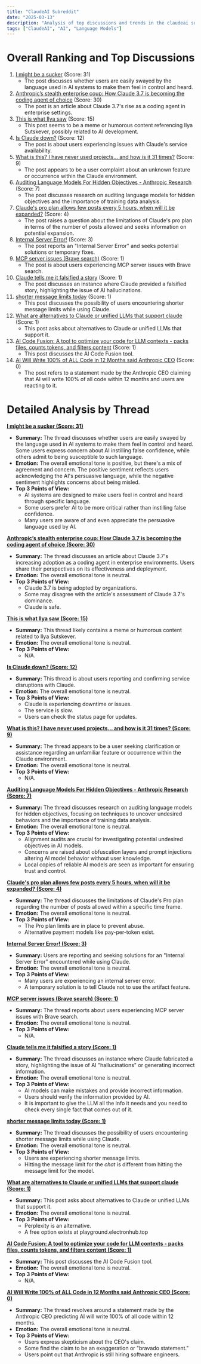 ```yaml
---
title: "ClaudeAI Subreddit"
date: "2025-03-13"
description: "Analysis of top discussions and trends in the claudeai subreddit"
tags: ["ClaudeAI", "AI", "Language Models"]
---
```


# Overall Ranking and Top Discussions
1.  [I might be a sucker](https://www.reddit.com/r/ClaudeAI/comments/1jahyhz/i_might_be_a_sucker/) (Score: 31)
    * The post discusses whether users are easily swayed by the language used in AI systems to make them feel in control and heard.
2.  [Anthropic’s stealth enterprise coup: How Claude 3.7 is becoming the coding agent of choice](https://venturebeat.com/ai/anthropics-stealth-enterprise-coup-how-claude-3-7-is-becoming-the-coding-agent-of-choice/) (Score: 30)
    * The post is an article about Claude 3.7's rise as a coding agent in enterprise settings.
3.  [This is what Ilya saw](https://i.redd.it/y0amcrrshioe1.png) (Score: 15)
    * This post seems to be a meme or humorous content referencing Ilya Sutskever, possibly related to AI development.
4.  [Is Claude down?](https://www.reddit.com/r/ClaudeAI/comments/1jaj4cs/is_claude_down/) (Score: 12)
    * The post is about users experiencing issues with Claude's service availability.
5.  [What is this? I have never used projects... and how is it 31 times?](https://i.redd.it/jnztc20czhoe1.png) (Score: 9)
    * The post appears to be a user complaint about an unknown feature or occurrence within the Claude environment.
6.  [Auditing Language Models For Hidden Objectives - Anthropic Research](https://www.reddit.com/r/ClaudeAI/comments/1jag4e6/auditing_language_models_for_hidden_objectives/) (Score: 7)
    * The post discusses research on auditing language models for hidden objectives and the importance of training data analysis.
7.  [Claude's pro plan allows few posts every 5 hours, when will it be expanded?](https://www.reddit.com/r/ClaudeAI/comments/1jaf07s/claudes_pro_plan_allows_few_posts_every_5_hours/) (Score: 4)
    * The post raises a question about the limitations of Claude's pro plan in terms of the number of posts allowed and seeks information on potential expansion.
8.  [Internal Server Error!](https://www.reddit.com/r/ClaudeAI/comments/1jaj459/internal_server_error/) (Score: 3)
    * The post reports an "Internal Server Error" and seeks potential solutions or temporary fixes.
9.  [MCP server issues (Brave search)](https://www.reddit.com/r/ClaudeAI/comments/1jag5r9/mcp_server_issues_brave_search/) (Score: 1)
    * The post is about users experiencing MCP server issues with Brave search.
10. [Claude tells me it falsified a story](https://www.reddit.com/r/ClaudeAI/comments/1jaglhk/claude_tells_me_it_falsified_a_story/) (Score: 1)
    * The post discusses an instance where Claude provided a falsified story, highlighting the issue of AI hallucinations.
11. [shorter message limits today](https://www.reddit.com/r/ClaudeAI/comments/1jahzye/shorter_message_limits_today/) (Score: 1)
    * This post discusses the possibility of users encountering shorter message limits while using Claude.
12. [What are alternatives to Claude or unified LLMs that support claude](https://www.reddit.com/r/ClaudeAI/comments/1jai318/what_are_alternatives_to_claude_or_unified_llms/) (Score: 1)
    * This post asks about alternatives to Claude or unified LLMs that support it.
13. [AI Code Fusion: A tool to optimize your code for LLM contexts - packs files, counts tokens, and filters content](https://www.reddit.com/r/ClaudeAI/comments/1jaj50a/ai_code_fusion_a_tool_to_optimize_your_code_for/) (Score: 1)
    * This post discusses the AI Code Fusion tool.
14. [AI Will Write 100% of ALL Code in 12 Months said Anthropic CEO](https://v.redd.it/kvhuv6o4p2oe1) (Score: 0)
    * The post refers to a statement made by the Anthropic CEO claiming that AI will write 100% of all code within 12 months and users are reacting to it.

# Detailed Analysis by Thread
**[I might be a sucker (Score: 31)](https://www.reddit.com/r/ClaudeAI/comments/1jahyhz/i_might_be_a_sucker/)**
*  **Summary:**  The thread discusses whether users are easily swayed by the language used in AI systems to make them feel in control and heard. Some users express concern about AI instilling false confidence, while others admit to being susceptible to such language.
*  **Emotion:** The overall emotional tone is positive, but there's a mix of agreement and concern. The positive sentiment reflects users acknowledging the AI's persuasive language, while the negative sentiment highlights concerns about being misled.
*  **Top 3 Points of View:**
    * AI systems are designed to make users feel in control and heard through specific language.
    * Some users prefer AI to be more critical rather than instilling false confidence.
    * Many users are aware of and even appreciate the persuasive language used by AI.

**[Anthropic’s stealth enterprise coup: How Claude 3.7 is becoming the coding agent of choice (Score: 30)](https://venturebeat.com/ai/anthropics-stealth-enterprise-coup-how-claude-3-7-is-becoming-the-coding-agent-of-choice/)**
*  **Summary:**  The thread discusses an article about Claude 3.7's increasing adoption as a coding agent in enterprise environments. Users share their perspectives on its effectiveness and deployment.
*  **Emotion:** The overall emotional tone is neutral.
*  **Top 3 Points of View:**
    * Claude 3.7 is being adopted by organizations.
    * Some may disagree with the article's assessment of Claude 3.7's dominance.
    * Claude is safe.

**[This is what Ilya saw (Score: 15)](https://i.redd.it/y0amcrrshioe1.png)**
*  **Summary:**  This thread likely contains a meme or humorous content related to Ilya Sutskever.
*  **Emotion:** The overall emotional tone is neutral.
*  **Top 3 Points of View:**
    * N/A.

**[Is Claude down? (Score: 12)](https://www.reddit.com/r/ClaudeAI/comments/1jaj4cs/is_claude_down/)**
*  **Summary:**  This thread is about users reporting and confirming service disruptions with Claude.
*  **Emotion:** The overall emotional tone is neutral.
*  **Top 3 Points of View:**
    * Claude is experiencing downtime or issues.
    * The service is slow.
    * Users can check the status page for updates.

**[What is this? I have never used projects... and how is it 31 times? (Score: 9)](https://i.redd.it/jnztc20czhoe1.png)**
*  **Summary:**  The thread appears to be a user seeking clarification or assistance regarding an unfamiliar feature or occurrence within the Claude environment.
*  **Emotion:** The overall emotional tone is neutral.
*  **Top 3 Points of View:**
    * N/A.

**[Auditing Language Models For Hidden Objectives - Anthropic Research (Score: 7)](https://www.reddit.com/r/ClaudeAI/comments/1jag4e6/auditing_language_models_for_hidden_objectives/)**
*  **Summary:**  The thread discusses research on auditing language models for hidden objectives, focusing on techniques to uncover undesired behaviors and the importance of training data analysis.
*  **Emotion:** The overall emotional tone is neutral.
*  **Top 3 Points of View:**
    * Alignment audits are crucial for investigating potential undesired objectives in AI models.
    * Concerns are raised about obfuscation layers and prompt injections altering AI model behavior without user knowledge.
    * Local copies of reliable AI models are seen as important for ensuring trust and control.

**[Claude's pro plan allows few posts every 5 hours, when will it be expanded? (Score: 4)](https://www.reddit.com/r/ClaudeAI/comments/1jaf07s/claudes_pro_plan_allows_few_posts_every_5_hours/)**
*  **Summary:**  The thread discusses the limitations of Claude's Pro plan regarding the number of posts allowed within a specific time frame.
*  **Emotion:** The overall emotional tone is neutral.
*  **Top 3 Points of View:**
    * The Pro plan limits are in place to prevent abuse.
    * Alternative payment models like pay-per-token exist.

**[Internal Server Error! (Score: 3)](https://www.reddit.com/r/ClaudeAI/comments/1jaj459/internal_server_error/)**
*  **Summary:**  Users are reporting and seeking solutions for an "Internal Server Error" encountered while using Claude.
*  **Emotion:** The overall emotional tone is neutral.
*  **Top 3 Points of View:**
    * Many users are experiencing an internal server error.
    * A temporary solution is to tell Claude not to use the artifact feature.

**[MCP server issues (Brave search) (Score: 1)](https://www.reddit.com/r/ClaudeAI/comments/1jag5r9/mcp_server_issues_brave_search/)**
*  **Summary:**  The thread reports about users experiencing MCP server issues with Brave search.
*  **Emotion:** The overall emotional tone is neutral.
*  **Top 3 Points of View:**
    * N/A.

**[Claude tells me it falsified a story (Score: 1)](https://www.reddit.com/r/ClaudeAI/comments/1jaglhk/claude_tells_me_it_falsified_a_story/)**
*  **Summary:**  The thread discusses an instance where Claude fabricated a story, highlighting the issue of AI "hallucinations" or generating incorrect information.
*  **Emotion:** The overall emotional tone is neutral.
*  **Top 3 Points of View:**
    * AI models can make mistakes and provide incorrect information.
    * Users should verify the information provided by AI.
    * It is important to give the LLM all the info it needs and you need to check every single fact that comes out of it.

**[shorter message limits today (Score: 1)](https://www.reddit.com/r/ClaudeAI/comments/1jahzye/shorter_message_limits_today/)**
*  **Summary:**  The thread discusses the possibility of users encountering shorter message limits while using Claude.
*  **Emotion:** The overall emotional tone is neutral.
*  **Top 3 Points of View:**
    * Users are experiencing shorter message limits.
    * Hitting the message limit for the *chat* is different from hitting the message limit for the model.

**[What are alternatives to Claude or unified LLMs that support claude (Score: 1)](https://www.reddit.com/r/ClaudeAI/comments/1jai318/what_are_alternatives_to_claude_or_unified_llms/)**
*  **Summary:**  This post asks about alternatives to Claude or unified LLMs that support it.
*  **Emotion:** The overall emotional tone is neutral.
*  **Top 3 Points of View:**
    * Perplexity is an alternative.
    * A free option exists at playground.electronhub.top

**[AI Code Fusion: A tool to optimize your code for LLM contexts - packs files, counts tokens, and filters content (Score: 1)](https://www.reddit.com/r/ClaudeAI/comments/1jaj50a/ai_code_fusion_a_tool_to_optimize_your_code_for/)**
*  **Summary:**  This post discusses the AI Code Fusion tool.
*  **Emotion:** The overall emotional tone is neutral.
*  **Top 3 Points of View:**
    * N/A.

**[AI Will Write 100% of ALL Code in 12 Months said Anthropic CEO (Score: 0)](https://v.redd.it/kvhuv6o4p2oe1)**
*  **Summary:**  The thread revolves around a statement made by the Anthropic CEO predicting AI will write 100% of all code within 12 months.
*  **Emotion:** The overall emotional tone is neutral.
*  **Top 3 Points of View:**
    * Users express skepticism about the CEO's claim.
    * Some find the claim to be an exaggeration or "bravado statement."
    * Users point out that Anthropic is still hiring software engineers.
